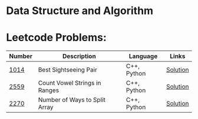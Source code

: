 # Data Structure and Algorithm<br>
# Leetcode Problems:
|     Number   | Description                        | Language  | Links |
|--------------|------------------------------------|-----------|-------|
| [1014](https://leetcode.com/problems/best-sightseeing-pair/description/) | Best Sightseeing Pair | C++, Python |  [Solution](https://github.com/devanshupathak9/DSA_Leetcode/tree/main/1014-Best-Sightseeing-Pair)|
| [2559](https://leetcode.com/problems/count-vowel-strings-in-ranges/description/) | Count Vowel Strings in Ranges | C++, Python |   [Solution](https://github.com/devanshupathak9/DSA_Leetcode/tree/main/2559_count_vowel_strings_in_ranges) |
| [2270](https://leetcode.com/problems/number-of-ways-to-split-array/)| Number of Ways to Split Array | C++, Python |   [Solution](https://github.com/devanshupathak9/DSA_Leetcode/tree/main/2270_Number_of_Ways_to_Split_Array) |


